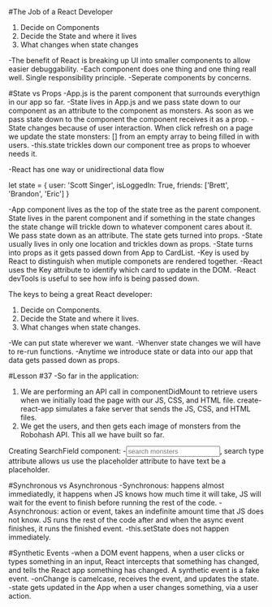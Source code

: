 #The Job of a React Developer

1. Decide on Components
2. Decide the State and where it lives
3. What changes when state changes

-The benefit of React is breaking up UI into smaller components to allow easier debuggability.
-Each component does one thing and one thing reall well. Single responsibility principle.
-Seperate components by concerns.

#State vs Props
-App.js is the parent component that surrounds everythign in our app so far.
-State lives in App.js and we pass state down to our <CardList /> component as an attribute to the component as monsters. As soon as we pass state down to the component
the component receives it as a prop.
-State changes because of user interaction. When click refresh on a page we update the state monsters: [] from an empty array to being filled in with users.
-this.state trickles down our component tree as props to whoever needs it.

-React has one way or unidirectional data flow

let state = {
user: 'Scott Singer',
isLoggedIn: True,
friends: ['Brett', 'Brandon', 'Eric']
}

-App component lives as the top of the state tree as the parent component. State lives in the parent component and if something in the state changes the state change
will trickle down to whatever component cares about it. We pass state down as an attribute. The state gets turned into props.
-State usually lives in only one location and trickles down as props.
-State turns into props as it gets passed down from App to CardList.
-Key is used by React to distinguish when mutiple componets are rendered together.
-React uses the Key attribute to identify which card to update in the DOM.
-React devTools is useful to see how info is being passed down.

The keys to being a great React developer:

1. Decide on Components.
2. Decide the State and where it lives.
3. What changes when state changes.

-We can put state wherever we want.
-Whenver state changes we will have to re-run functions.
-Anytime we introduce state or data into our app that data gets passed down as props.

#Lesson #37
-So far in the application:

1.  We are performing an API call in componentDidMount to retrieve users when we initially load the page with our JS, CSS, and HTML file. create-react-app simulates a fake server that sends the JS, CSS, and HTML files.
2.  We get the users, and then gets each image of monsters from the Robohash API. This all we have built so far.

Creating SearchField component: -<input type="search" placeholder="search monsters" />, search type attribute allows us use the placeholder attribute to have text be a placeholder.

#Synchronous vs Asynchronous
-Synchronous: happens almost immediatedly, it happens when JS knows how much time it will take, JS will wait for the event to finish before running the rest of the code.
-Asynchronous: action or event, takes an indefinite amount time that JS does not know. JS runs the rest of the code after and when the async event finishes, it runs the finished event.
-this.setState does not happen immediately.

#Synthetic Events
-when a DOM event happens, when a user clicks or types something in an input, React intercepts that something has changed, and tells the React app something has changed. A synthetic event is a fake event.
-onChange is camelcase, receives the event, and updates the state.  
-state gets updated in the App when a user changes something, via a user action.
